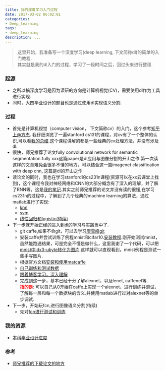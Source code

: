 ```yaml
---
title: 我的深度学习入门过程
date: 2017-03-02 00:02:01
categories:
- Deep_learning
tags:
- deep_learning
description: ...
---
```


    
> 这里开始，我准备写一个深度学习(deep learning, 下文简称dl)的简单的入门教程.  
  其实就是我的dl入门的过程，学习了一段时间之后，回过头来进行整理.

### 起源
* 之所以搞深度学习是因为读研的方向是计算机视觉(CV)，需要使用dl作为工具进行实现.
* 同时，大四毕业设计的题目也是通过使用dl实现语义分割.

### 过程
* 首先是计算机视觉（computer vision， 下文简称cv）的入门，这个参考[知乎上@方杰](https://www.zhihu.com/question/26836846/answer/34322576). 我仔细浏览了一遍stanford cs131的课程，对cv有了一个整体的认识,可以看[我的总结](https://github.com/su526664687/Articles/blob/master/deep_learning/Computer%20Vision:%20Foundations%20and%20Applications_summary.md).这个课程讲解的都是一些经典的cv处理方法，并没有涉及dl.
* 很快，师兄推荐了论文fully convolutional network for semantic segmentation.fully xxx这篇paper是dl应用与图像分割的开山之作.第一次读这样的文章难免会很多不懂的地方，可以结合这一篇imagenet classification with deep cnn, 这篇是dl的开山之作.
* 读论文的同时，我也在学习stanford的cs231n课程(资源可以在xx云课堂上找到)，这个课程令我对神经网络和CNN的大部分概念有了深入的理解，并了解了RNN等，这是[我的笔记](https://github.com/su526664687/Articles/blob/master/deep_learning/%20Convolutional%20Neural%20Networks%20for%20Visual%20Recognition_summary.md).其实之前师兄推荐的论文并没有读的很懂,在学习cs231n的过程中，了解到了几个经典的machine learning的算法，通过matlab进行了实现:
    * [knn](https://github.com/su526664687/Articles/blob/master/deep_learning/matlab%E5%AE%9E%E7%8E%B0:%20knn.md)
    * [svm](https://github.com/su526664687/Articles/blob/master/deep_learning/matlab%E5%AE%9E%E7%8E%B0:%20svm.md)
    * [线性回归和logistic(待续)](https://github.com/su526664687/Articles/blob/master/deep_learning/*matlab%E5%AE%9E%E7%8E%B0:%20%E7%BA%BF%E6%80%A7%E5%9B%9E%E5%BD%92%E4%B8%8Elogistic.md)
* 下一步就开始正经的进入到dl的学习与实践当中了.
    * git caffe,如果不会git，可以去学习[廖雪峰git]()
    * 安装caffe并尝试训练了例程mnist和cifar10.[安装教程](https://github.com/su526664687/Articles/blob/master/deep_learning/caffe/ubuntu%E6%97%A0cuda%E5%AE%89%E8%A3%85caffe.md).刚开始测试mnist，虽然能跑通结果，可是完全不懂是做什么，这里我谢了一个代码，可以把[mnist中idx3-ubyte转化为图片](https://github.com/su526664687/Articles/blob/master/deep_learning/caffe/matlab%E5%AE%9E%E4%BE%8B:%20mnist%E4%B8%ADidx3-ubyte%E8%BD%AC%E5%8C%96%E4%B8%BA%E5%9B%BE%E7%89%87.md).这样就可以直观看到，mnist例程是测试一些手写图片.
    * 根据官方文档[安装和使用matcaffe](https://github.com/su526664687/Articles/blob/master/deep_learning/caffe/matcaffe%E5%85%A5%E9%97%A8.md)
    * [自己训练和测试数据](https://github.com/su526664687/Articles/blob/master/deep_learning/caffe/%E3%80%90%E5%85%A5%E9%97%A8%E5%AE%9E%E4%BE%8B%E3%80%91%E7%94%A8LeNet%E8%B7%91%E8%BD%A6%E7%89%8C%E8%AF%86%E5%88%AB%E6%95%B0%E6%8D%AE.md)
    * [跟着博客学习，深入理解](http://blog.csdn.net/gybheroin/article/category/6665870)
    * 完成到这一步，基本已经十分了解alexnet，以及lenet, caffenet等.  
    <font color="red"><b>指的是</b></font>: 可以自己从0开始在caffe上实现一个alexnet，进行训练并测试，了解每一层和每一个数据块的含义.并使用matlab进行过对alexnet等的单步调试.
* 下一步，开始玩fcn,进行图像语义分割(待续)
    * 先对[fcn进行测试和训练](https://github.com/su526664687/Articles/blob/master/deep_learning/caffe/*FCN%E6%B5%8B%E8%AF%95%E4%B8%8E%E8%AE%AD%E7%BB%83.md)

### 我的资源
* [本科毕业设计进度](https://gist.github.com/su526664687/7e3c40909e2a80243441bb0acb0928a4)

### 参考
* [师兄推荐的下载论文的地方](http://www.ipcv.org/category/conf-jour/cvpr/)
